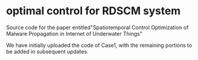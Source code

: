 # optimal control for RDSCM system
Source code for the paper entitled"Spatiotemporal Control Optimization of Malware Propagation in Internet of Underwater Things"

We have initially uploaded the code of Case1, with the remaining portions to be added in subsequent updates.

